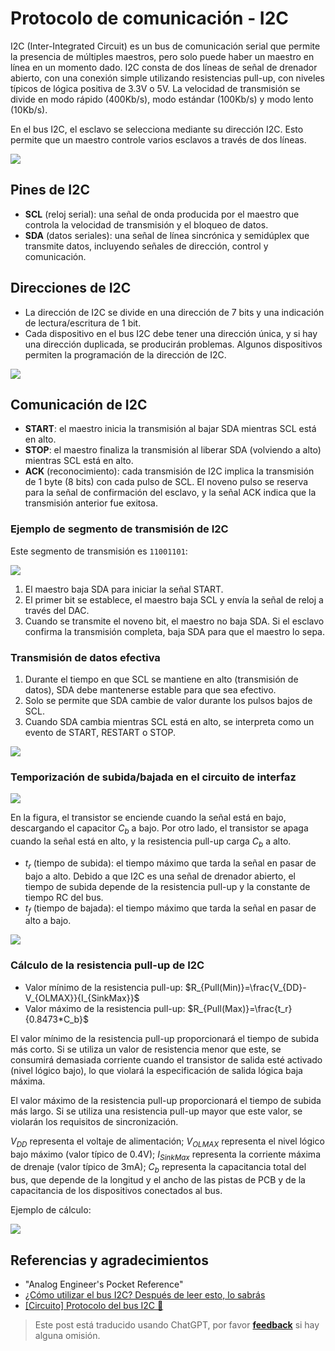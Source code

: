 # Protocolo de comunicación - I2C

I2C (Inter-Integrated Circuit) es un bus de comunicación serial que permite la presencia de múltiples maestros, pero solo puede haber un maestro en línea en un momento dado. I2C consta de dos líneas de señal de drenador abierto, con una conexión simple utilizando resistencias pull-up, con niveles típicos de lógica positiva de 3.3V o 5V. La velocidad de transmisión se divide en modo rápido (400Kb/s), modo estándar (100Kb/s) y modo lento (10Kb/s).

En el bus I2C, el esclavo se selecciona mediante su dirección I2C. Esto permite que un maestro controle varios esclavos a través de dos líneas.

![](https://img.wiki-power.com/d/wiki-media/img/20211026174634.png)

## Pines de I2C

- **SCL** (reloj serial): una señal de onda producida por el maestro que controla la velocidad de transmisión y el bloqueo de datos.
- **SDA** (datos seriales): una señal de línea sincrónica y semidúplex que transmite datos, incluyendo señales de dirección, control y comunicación.

## Direcciones de I2C

- La dirección de I2C se divide en una dirección de 7 bits y una indicación de lectura/escritura de 1 bit.
- Cada dispositivo en el bus I2C debe tener una dirección única, y si hay una dirección duplicada, se producirán problemas. Algunos dispositivos permiten la programación de la dirección de I2C.

![](https://img.wiki-power.com/d/wiki-media/img/20211027112717.png)

## Comunicación de I2C

- **START**: el maestro inicia la transmisión al bajar SDA mientras SCL está en alto.
- **STOP**: el maestro finaliza la transmisión al liberar SDA (volviendo a alto) mientras SCL está en alto.
- **ACK** (reconocimiento): cada transmisión de I2C implica la transmisión de 1 byte (8 bits) con cada pulso de SCL. El noveno pulso se reserva para la señal de confirmación del esclavo, y la señal ACK indica que la transmisión anterior fue exitosa.

### Ejemplo de segmento de transmisión de I2C

Este segmento de transmisión es `11001101`:

![](https://img.wiki-power.com/d/wiki-media/img/20211104172952.png)

1. El maestro baja SDA para iniciar la señal START.
2. El primer bit se establece, el maestro baja SCL y envía la señal de reloj a través del DAC.
3. Cuando se transmite el noveno bit, el maestro no baja SDA. Si el esclavo confirma la transmisión completa, baja SDA para que el maestro lo sepa.

### Transmisión de datos efectiva

1. Durante el tiempo en que SCL se mantiene en alto (transmisión de datos), SDA debe mantenerse estable para que sea efectivo.
2. Solo se permite que SDA cambie de valor durante los pulsos bajos de SCL.
3. Cuando SDA cambia mientras SCL está en alto, se interpreta como un evento de START, RESTART o STOP.

![](https://img.wiki-power.com/d/wiki-media/img/20211105172139.png)

### Temporización de subida/bajada en el circuito de interfaz

![](https://img.wiki-power.com/d/wiki-media/img/20211108093819.png)

En la figura, el transistor se enciende cuando la señal está en bajo, descargando el capacitor $C_b$ a bajo. Por otro lado, el transistor se apaga cuando la señal está en alto, y la resistencia pull-up carga $C_b$ a alto.

- $t_r$ (tiempo de subida): el tiempo máximo que tarda la señal en pasar de bajo a alto. Debido a que I2C es una señal de drenador abierto, el tiempo de subida depende de la resistencia pull-up y la constante de tiempo RC del bus.
- $t_f$ (tiempo de bajada): el tiempo máximo que tarda la señal en pasar de alto a bajo.

![](https://img.wiki-power.com/d/wiki-media/img/20211108095142.png)

### Cálculo de la resistencia pull-up de I2C

- Valor mínimo de la resistencia pull-up: $R_{Pull(Min)}=\frac{V_{DD}-V_{OLMAX}}{I_{SinkMax}}$
- Valor máximo de la resistencia pull-up: $R_{Pull(Max)}=\frac{t_r}{0.8473*C_b}$

El valor mínimo de la resistencia pull-up proporcionará el tiempo de subida más corto. Si se utiliza un valor de resistencia menor que este, se consumirá demasiada corriente cuando el transistor de salida esté activado (nivel lógico bajo), lo que violará la especificación de salida lógica baja máxima.

El valor máximo de la resistencia pull-up proporcionará el tiempo de subida más largo. Si se utiliza una resistencia pull-up mayor que este valor, se violarán los requisitos de sincronización.

$V_{DD}$ representa el voltaje de alimentación; $V_{OLMAX}$ representa el nivel lógico bajo máximo (valor típico de 0.4V); $I_{SinkMax}$ representa la corriente máxima de drenaje (valor típico de 3mA); $C_b$ representa la capacitancia total del bus, que depende de la longitud y el ancho de las pistas de PCB y de la capacitancia de los dispositivos conectados al bus.

Ejemplo de cálculo:

![](https://img.wiki-power.com/d/wiki-media/img/20211108103406.png)

## Referencias y agradecimientos

- "Analog Engineer's Pocket Reference"
- [¿Cómo utilizar el bus I2C? Después de leer esto, lo sabrás](https://mp.weixin.qq.com/s/IeL77NTyVdTdkcNtqjjFPA)
- [[Circuito] Protocolo del bus I2C 🚧](https://zhenhuizhang.tk/post/dian-lu-i2c-zong-xian-xie-yi/)

> Este post está traducido usando ChatGPT, por favor [**feedback**](https://github.com/linyuxuanlin/Wiki_MkDocs/issues/new) si hay alguna omisión.
